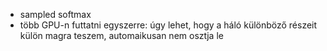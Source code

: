 * sampled softmax
* több GPU-n futtatni egyszerre: úgy lehet, hogy a háló különböző részeit külön
  magra teszem, automaikusan nem osztja le
